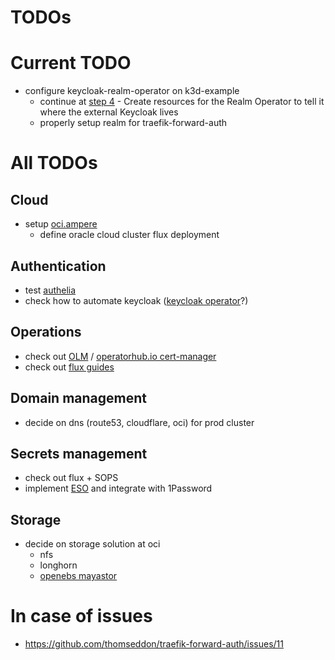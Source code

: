 # TODOs

# Current TODO
* configure keycloak-realm-operator on k3d-example
  * continue at [step 4](https://github.com/keycloak/keycloak-realm-operator) - Create resources for the Realm Operator to tell it where the external Keycloak lives
  * properly setup realm for traefik-forward-auth

# All TODOs
## Cloud
* setup [oci.ampere](https://github.com/joern-arne/oci.ampere)
  * define oracle cloud cluster flux deployment

## Authentication
* test [authelia](https://www.authelia.com/)
* check how to automate keycloak ([keycloak operator](https://operatorhub.io/operator/keycloak-operator)?)

## Operations
* check out [OLM](https://github.com/operator-framework/operator-lifecycle-manager) / [operatorhub.io cert-manager](https://operatorhub.io/operator/cert-manager)
* check out [flux guides](https://fluxcd.io/flux/guides/)
## Domain management
* decide on dns (route53, cloudflare, oci) for prod cluster

## Secrets management
* check out flux + SOPS
* implement [ESO](https://external-secrets.io/v0.9.5/provider/1password-automation/) and integrate with 1Password

## Storage
* decide on storage solution at oci
  * nfs
  * longhorn
  * [openebs mayastor](https://github.com/openebs/mayastor)


# In case of issues
* https://github.com/thomseddon/traefik-forward-auth/issues/11
